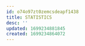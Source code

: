 ```yaml
---
id: o74o97zt0zemcsdeapf1438
title: STATISTICS
desc: ''
updated: 1699234881845
created: 1699234864072
---
```

